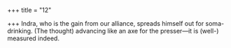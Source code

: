 +++
title = "12"

+++
Indra, who is the gain from our alliance, spreads himself out for  soma-drinking.
(The thought) advancing like an axe for the presser—it is (well-) measured indeed.